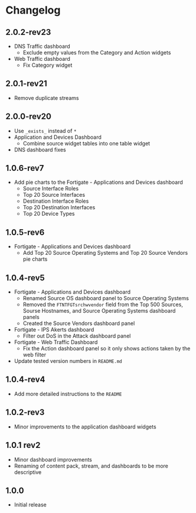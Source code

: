 # Changelog

## 2.0.2-rev23

- DNS Traffic dashboard
  - Exclude empty values from the Category and Action widgets
- Web Traffic dashboard
  - Fix Category widget

## 2.0.1-rev21

- Remove duplicate streams

## 2.0.0-rev20

- Use `_exists_` instead of `*`
- Application and Devices Dashboard
  - Combine source widget tables into one table widget
- DNS dashboard fixes

## 1.0.6-rev7

- Add pie charts to the Fortigate - Applications and Devices dashboard
  - Source Interface Roles
  - Top 20 Source Interfaces
  - Destination Interface Roles
  - Top 20 Destination Interfaces
  - Top 20 Device Types

## 1.0.5-rev6

- Fortigate - Applications and Devices dashboard
  - Add Top 20 Source Operating Systems and Top 20 Source Vendors pie charts

## 1.0.4-rev5

- Fortigate - Applications and Devices dashboard
  - Renamed Source OS dashboard panel to Source Operating Systems
  - Removed the `FTNTFGTsrchwvendor` field from the Top 500 Sources, Sourse Hostnames, and Source Operating Systems dashboard panels
  - Created the Source Vendors dashboard panel
- Fortigate - IPS Akerts dashboard
  - Filter out DoS in the Attack dashboard panel
- Fortigate - Web Traffic Dashboard
  - Fix the Action dashboard panel so it only shows actions taken by the web filter
- Update tested version numbers in `README.md`

## 1.0.4-rev4

- Add more detailed instructions to the `README`

## 1.0.2-rev3

- Minor improvements to the application dashboard widgets

## 1.0.1 rev2

- Minor dashboard improvements
- Renaming of content pack, stream, and dashboards to be more descriptive

## 1.0.0

- Initial release
